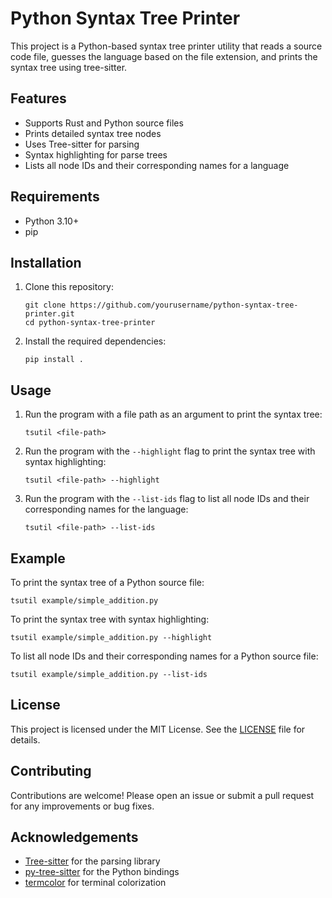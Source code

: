 # Python Syntax Tree Printer

This project is a Python-based syntax tree printer utility that reads a source code file,
guesses the language based on the file extension, and prints the syntax tree using tree-sitter.

## Features

- Supports Rust and Python source files
- Prints detailed syntax tree nodes
- Uses Tree-sitter for parsing
- Syntax highlighting for parse trees
- Lists all node IDs and their corresponding names for a language

## Requirements

- Python 3.10+
- pip

## Installation

1. Clone this repository:
   ```
   git clone https://github.com/yourusername/python-syntax-tree-printer.git
   cd python-syntax-tree-printer
   ```

2. Install the required dependencies:
   ```
   pip install .
   ```

## Usage

1. Run the program with a file path as an argument to print the syntax tree:
   ```
   tsutil <file-path>
   ```

2. Run the program with the `--highlight` flag to print the syntax tree with syntax highlighting:
   ```
   tsutil <file-path> --highlight
   ```

3. Run the program with the `--list-ids` flag to list all node IDs and their corresponding names for the language:
   ```
   tsutil <file-path> --list-ids
   ```

## Example

To print the syntax tree of a Python source file:

```
tsutil example/simple_addition.py
```

To print the syntax tree with syntax highlighting:

```
tsutil example/simple_addition.py --highlight
```

To list all node IDs and their corresponding names for a Python source file:

```
tsutil example/simple_addition.py --list-ids
```

## License

This project is licensed under the MIT License. See the [LICENSE](LICENSE) file for details.

## Contributing

Contributions are welcome! Please open an issue or submit a pull request for any improvements or bug fixes.

## Acknowledgements

- [Tree-sitter](https://tree-sitter.github.io/tree-sitter/) for the parsing library
- [py-tree-sitter](https://github.com/tree-sitter/py-tree-sitter) for the Python bindings
- [termcolor](https://pypi.org/project/termcolor/) for terminal colorization
